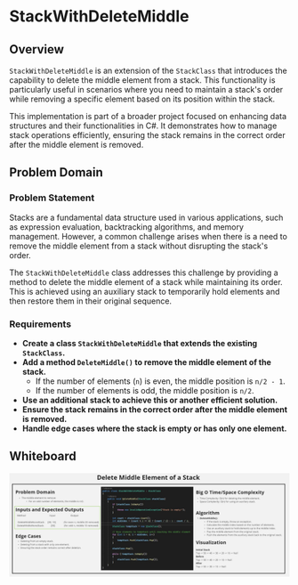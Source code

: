 ﻿# StackWithDeleteMiddle

## Overview

`StackWithDeleteMiddle` is an extension of the `StackClass` that introduces the capability to delete the middle element from a stack. This functionality is particularly useful in scenarios where you need to maintain a stack's order while removing a specific element based on its position within the stack.

This implementation is part of a broader project focused on enhancing data structures and their functionalities in C#. It demonstrates how to manage stack operations efficiently, ensuring the stack remains in the correct order after the middle element is removed.

## Problem Domain

### Problem Statement

Stacks are a fundamental data structure used in various applications, such as expression evaluation, backtracking algorithms, and memory management. However, a common challenge arises when there is a need to remove the middle element from a stack without disrupting the stack's order.

The `StackWithDeleteMiddle` class addresses this challenge by providing a method to delete the middle element of a stack while maintaining its order. This is achieved using an auxiliary stack to temporarily hold elements and then restore them in their original sequence.

### Requirements

- **Create a class `StackWithDeleteMiddle` that extends the existing `StackClass`.**
- **Add a method `DeleteMiddle()` to remove the middle element of the stack.**
  - If the number of elements (`n`) is even, the middle position is `n/2 - 1`.
  - If the number of elements is odd, the middle position is `n/2`.
- **Use an additional stack to achieve this or another efficient solution.**
- **Ensure the stack remains in the correct order after the middle element is removed.**
- **Handle edge cases where the stack is empty or has only one element.**

## Whiteboard
![**Challenge Whiteboard**](https://github.com/AyaAl-wahidi/Challenges-and-data-structures/blob/main/Data%20Structures/StackAndQueue/StackAndQueue/DeleteMiddleElement/Assets/DeleteMiddleElementOfStack-WB.jpg)
